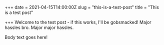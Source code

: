 +++
date = 2021-04-15T14:00:00Z
slug = "this-is-a-test-post"
title = "This is a test post"

+++
Welcome to the test post - if this works, I'll be gobsmacked! Major hassles bro. Major major hassles.

<!--more-->

Body text goes here!